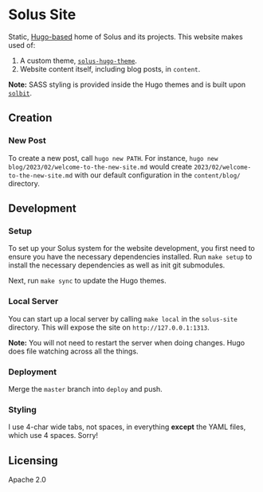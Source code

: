 # Solus Site

Static, [Hugo-based](https://gohugo.io) home of Solus and its projects. This website makes used of:

1. A custom theme, [`solus-hugo-theme`](https://github.com/getsolus/solus-hugo-theme).
2. Website content itself, including blog posts, in `content`.

**Note:** SASS styling is provided inside the Hugo themes and is built upon [`solbit`](https://github.com/getsolus/solbit).

## Creation

### New Post

To create a new post, call `hugo new PATH`. For instance, `hugo new blog/2023/02/welcome-to-the-new-site.md` would create `2023/02/welcome-to-the-new-site.md` with our default
configuration in the `content/blog/` directory.

## Development

### Setup

To set up your Solus system for the website development, you first need to ensure you have the necessary dependencies installed. Run `make setup` to install the necessary dependencies as well as init git submodules.

Next, run `make sync` to update the Hugo themes.

### Local Server

You can start up a local server by calling `make local` in the `solus-site` directory. This will expose the site on `http://127.0.0.1:1313`.

**Note:** You will not need to restart the server when doing changes. Hugo does file watching across all the things.

### Deployment

Merge the `master` branch into `deploy` and push.

### Styling

I use 4-char wide tabs, not spaces, in everything **except** the YAML files, which use 4 spaces. Sorry!

## Licensing

Apache 2.0
